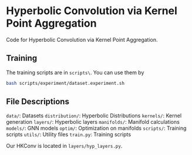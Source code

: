# Hyperbolic Convolution via Kernel Point Aggregation

Code for Hyperbolic Convolution via Kernel Point Aggregation.

## Training

The training scripts are in `scripts\`. You can use them by

```bash
bash scripts/experiment/dataset.experiment.sh
```

## File Descriptions

`data/`: Datasets
`distribution/`: Hyperbolic Distributions
`kernels/`: Kernel generation
`layers/`: Hyperbolic layers
`manifolds/`: Manifold calculations
`models/`: GNN models
`optim/`: Optimization on manifolds
`scripts/`: Training scripts
`utils/`: Utility files
`train.py`: Training scripts

Our HKConv is located in `layers/hyp_layers.py`.
